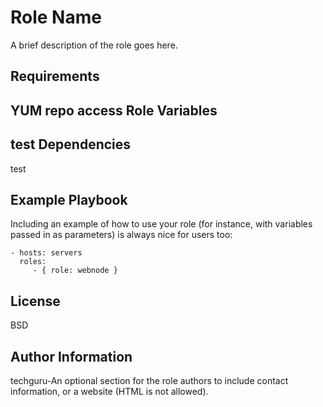 Role Name
=========

A brief description of the role goes here.

Requirements
------------

YUM repo access
Role Variables
--------------

test
Dependencies
------------

test

Example Playbook
----------------

Including an example of how to use your role (for instance, with variables passed in as parameters) is always nice for users too:

    - hosts: servers
      roles:
         - { role: webnode }

License
-------

BSD

Author Information
------------------

techguru-An optional section for the role authors to include contact information, or a website (HTML is not allowed).
